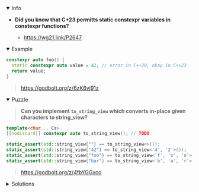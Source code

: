 <details open><summary>Info</summary><p>

* **Did you know that C+23 permitts static constexpr variables in constexpr functions?**

  * https://wg21.link/P2647

</p></details><details open><summary>Example</summary><p>

```cpp
constexpr auto foo() {
  static constexpr auto value = 42; // error in C++20, okay in C++23
  return value;
}
```

> https://godbolt.org/z/6zK6vj91z

</p></details><details open><summary>Puzzle</summary><p>

> **Can you implement `to_string_view` which converts in-place given characters to string_view?**

```cpp
template<char... Cs>
[[nodiscard]] constexpr auto to_string_view(); // TODO

static_assert(std::string_view{""} == to_string_view<>());
static_assert(std::string_view{"42"} == to_string_view<'4', '2'>());
static_assert(std::string_view{"foo"} == to_string_view<'f', 'o', 'o'>());
static_assert(std::string_view{"bar"} == to_string_view<'b', 'a', 'r'>());
```

> https://godbolt.org/z/4fbYGGxco

</p></details><details><summary>Solutions</summary><p>

```cpp
template<char... Cs>
[[nodiscard]] constexpr auto to_string_view(){
    static constexpr char p[sizeof...(Cs)] = {Cs...};
    return std::string_view(p, sizeof...(Cs));
}
```

> https://godbolt.org/z/r31M7hhno

```cpp
template<char... Cs>

[[nodiscard]] constexpr auto to_string_view(){
    static constexpr std::array<char, sizeof...(Cs)> chars{Cs...};
    return std::string_view{chars};
}

template<>
[[nodiscard]] constexpr auto to_string_view<>(){
    return std::string_view{};
}
```

> https://godbolt.org/z/eTWasjTTr

[[nodiscard]] constexpr auto to_string_view()
{
    constexpr static std::size_t N = sizeof...(Cs);
    if constexpr (N >0)
    {
        constexpr static std::array<char,N> chars{Cs...};
        return std::string_view(chars.data(),N);
    } else
        return std::string_view("");
}
```

> https://godbolt.org/z/9MMKv98dE

```cpp
template<char... Cs>
[[nodiscard]] constexpr auto to_string_view() {
  static constexpr char cs[]{Cs..., 0};
  return std::string_view{cs};
}
```

> https://godbolt.org/z/PPdxETv76
